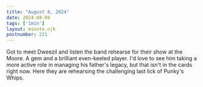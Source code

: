 ```yaml
---
title: "August 8, 2024"
date: 2024-08-08
tags: ['1min']
layout: minute.njk
postnumber: 221
---	
```


Got to meet Dweezil and listen the band rehearse for their show at the Moore. A gem and a brilliant even-keeled player. I'd love to see him taking a more active role in managing his father's legacy, but that isn't in the cards right now. Here they are rehearsing the challenging last lick of Punky's Whips. 